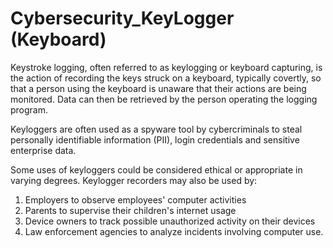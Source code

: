 # Cybersecurity_KeyLogger (Keyboard)
Keystroke logging, often referred to as keylogging or keyboard capturing, is the action of recording the keys struck on a keyboard, typically covertly,
so that a person using the keyboard is unaware that their actions are being monitored. Data can then be retrieved by the person operating the logging program.

Keyloggers are often used as a spyware tool by cybercriminals to steal personally identifiable information (PII), login credentials and sensitive enterprise data.

Some uses of keyloggers could be considered ethical or appropriate in varying degrees. Keylogger recorders may also be used by:

1. Employers to observe employees' computer activities
2. Parents to supervise their children's internet usage
3. Device owners to track possible unauthorized activity on their devices
4. Law enforcement agencies to analyze incidents involving computer use.

